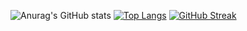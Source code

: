 ![Anurag's GitHub stats](https://github-readme-stats.vercel.app/api?username=Zero-Nash-Tesla&show_icons=true&theme=dark)
[![Top Langs](https://github-readme-stats.vercel.app/api/top-langs/?username=Zero-Nash-Tesla&layout=compact&theme=dark)](https://github.com/Zero-Nash-Tesla/github-readme-stats)
[![GitHub Streak](https://github-readme-streak-stats.herokuapp.com?user=Zero-Nash-Tesla&theme=dark)](https://git.io/streak-stats)
